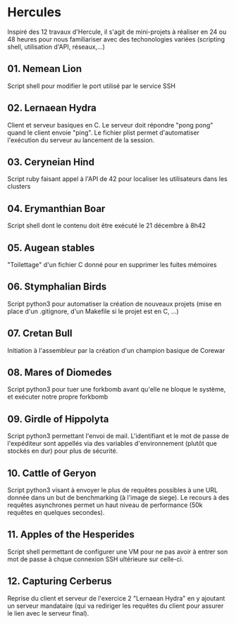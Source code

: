 # Hercules
Inspiré des 12 travaux d'Hercule, il s'agit de mini-projets à réaliser en 24 ou 48 heures pour nous familiariser avec des techonologies variées (scripting shell, utilisation d'API, réseaux,...)

## 01. Nemean Lion
Script shell pour modifier le port utilisé par le service SSH

## 02. Lernaean Hydra
Client et serveur basiques en C. Le serveur doit répondre "pong pong" quand le client envoie "ping".
Le fichier plist permet d'automatiser l'exécution du serveur au lancement de la session.

## 03. Ceryneian Hind
Script ruby faisant appel à l'API de 42 pour localiser les utilisateurs dans les clusters

## 04. Erymanthian Boar
Script shell dont le contenu doit être exécuté le 21 décembre à 8h42

## 05. Augean stables
"Toilettage" d'un fichier C donné pour en supprimer les fuites mémoires

## 06. Stymphalian Birds
Script python3 pour automatiser la création de nouveaux projets (mise en place d'un .gitignore, d'un Makefile si le projet est en C, ...)

## 07. Cretan Bull
Initiation à l'assembleur par la création d'un champion basique de Corewar

## 08. Mares of Diomedes
Script python3 pour tuer une forkbomb avant qu'elle ne bloque le système, et exécuter notre propre forkbomb

## 09. Girdle of Hippolyta
Script python3 permettant l'envoi de mail. L'identifiant et le mot de passe de l'expéditeur sont appellés via des variables d'environnement (plutôt que stockés en dur) pour plus de sécurité.

## 10. Cattle of Geryon
Script python3 visant à envoyer le plus de requêtes possibles à une URL donnée dans un but de benchmarking (à l'image de siege). Le recours à des requêtes asynchrones permet un haut niveau de performance (50k requêtes en quelques secondes).

## 11. Apples of the Hesperides
Script shell permettant de configurer une VM pour ne pas avoir à entrer son mot de passe à chque connexion SSH ultérieure sur celle-ci.

## 12. Capturing Cerberus
Reprise du client et serveur de l'exercice 2 "Lernaean Hydra" en y ajoutant un serveur mandataire (qui va rediriger les requêtes du client pour assurer le lien avec le serveur final).
